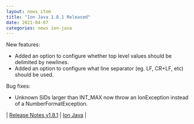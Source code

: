 ```yaml
---
layout: news_item
title: "Ion Java 1.8.1 Released"
date: 2021-04-07
categories: news ion-java
---
```

New features:

* Added an option to configure whether top level values should be delimited by newlines.
* Added an option to configure what line separator (eg. LF, CR+LF, etc) should be used.

Bug fixes:

* Unknown SIDs larger than INT_MAX now throw an IonException instead of a NumberFormatException.

| [Release Notes v1.8.1](https://github.com/amzn/ion-java/releases/tag/v1.8.1) | [Ion Java](https://github.com/amzn/ion-java) |
